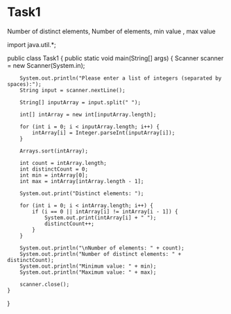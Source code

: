 # Task1
Number of distinct elements, Number of elements, min value , max value

import java.util.*;

public class Task1 {
    public static void main(String[] args) {
        Scanner scanner = new Scanner(System.in);

        System.out.println("Please enter a list of integers (separated by spaces):");
        String input = scanner.nextLine();

        String[] inputArray = input.split(" ");

        int[] intArray = new int[inputArray.length];

        for (int i = 0; i < inputArray.length; i++) {
            intArray[i] = Integer.parseInt(inputArray[i]);
        }

        Arrays.sort(intArray);

        int count = intArray.length;
        int distinctCount = 0;
        int min = intArray[0];
        int max = intArray[intArray.length - 1];

        System.out.print("Distinct elements: ");

        for (int i = 0; i < intArray.length; i++) {
            if (i == 0 || intArray[i] != intArray[i - 1]) {
                System.out.print(intArray[i] + " ");
                distinctCount++;
            }
        }

        System.out.println("\nNumber of elements: " + count);
        System.out.println("Number of distinct elements: " + distinctCount);
        System.out.println("Minimum value: " + min);
        System.out.println("Maximum value: " + max);

        scanner.close();
    }
}
